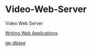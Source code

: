 # Video-Web-Server
Video Web Server

[Writing Web Applications](https://go.dev/doc/articles/wiki/)

[gp-dbase](https://github.com/Valentin-Kaiser/go-dbase)

